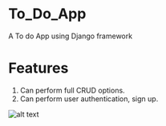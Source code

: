 # To_Do_App
A To do App using Django framework

# Features
1. Can perform full CRUD options.
2. Can perform user authentication, sign up.


![alt text](https://github.com/sairamkamalay/To_Do_App/blob/master/to_do_app_image.png)
